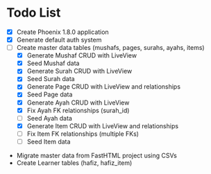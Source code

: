 # Todo List

- [x] Create Phoenix 1.8.0 application
- [x] Generate default auth system
- [ ] Create master data tables (mushafs, pages, surahs, ayahs, items)
  - [x] Generate Mushaf CRUD with LiveView
  - [x] Seed Mushaf data
  - [x] Generate Surah CRUD with LiveView
  - [x] Seed Surah data
  - [x] Generate Page CRUD with LiveView and relationships
  - [x] Seed Page data
  - [x] Generate Ayah CRUD with LiveView
  - [x] Fix Ayah FK relationships (surah_id)
  - [ ] Seed Ayah data
  - [x] Generate Item CRUD with LiveView and relationships
  - [ ] Fix Item FK relationships (multiple FKs)
  - [ ] Seed Item data
- Migrate master data from FastHTML project using CSVs
- Create Learner tables (hafiz, hafiz_item)
